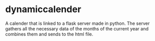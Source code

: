 # dynamiccalender
A calender that is linked to a flask server made in python. The server gathers all the necessary data of the months of the current year and combines them and sends to the html file.
